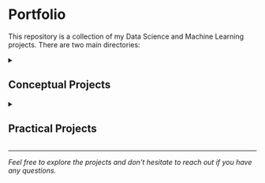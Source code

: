 # Portfolio

This repository is a collection of my Data Science and Machine Learning projects. There are two main directories:

<details>
  <summary><h2>Conceptual Projects</h2></summary>

  The Conceptual Projects directory contains several machine learning projects that I've built from scratch. The following algorithms are included:  
  - Linear Regression
  - Logistic Regression
  - K Nearest Neighbors
  <details>
    <summary><h4>Conceptual Projects Sample Images</h4></summary>  
      
- From Linear Regression From Scratch Notebook:  
  
![LIN_REG_SAMPLE](https://user-images.githubusercontent.com/108029118/234374516-ee24b2bc-3889-4907-b16b-28846833f81c.jpg)
      
    
![LIN_REG_SAMPLE_2](https://user-images.githubusercontent.com/108029118/234374542-2b22619b-2059-4bd4-9a0b-5dcdfbdefa6c.jpg)
      
___   
- SKLearn vs my Linear Regression Class:  
      
![Scratch_vs_SKLearn_models](https://user-images.githubusercontent.com/108029118/234374624-f2d1b8b3-2dae-4752-995f-3bcf8a71d493.jpg)  
      

![Scratch_and_SKLEARN_overlaid](https://user-images.githubusercontent.com/108029118/234374686-fa699f47-410b-4d2d-9d49-67070fc83e31.jpg)  


  

   </details>
</details>
 
<details>
  <summary><h2>Practical Projects</h2></summary>

  The Practical Projects directory contains projects that apply the technical knowledge demonstrated in the Skills_Showcase. Projects include:
  - Color Palette Extractor
  - Famous Paintings Color Data
  <details>
  <summary><h4>Practical Projects Sample Images</h4></summary>  
    - Color Palette Extractor:  
      
![KMEANS_PALETTE_W_Label_W_IMAGE](https://user-images.githubusercontent.com/108029118/234377023-c89df905-9c5f-41aa-ba3f-09d62cafc8b2.jpg)  
___   
  
    - Famous Paintings Color Data:  

![Paintings_Data_extraction_sample_2](https://user-images.githubusercontent.com/108029118/234377230-331af960-da2d-42bb-80d8-6ab2888ffdde.jpg)

    
![Paintings_Data_extraction_sample](https://user-images.githubusercontent.com/108029118/234377191-d14be6d2-0cb8-42f8-9f6d-88225ed73eb2.jpg)

    
    
  </details>
</details>

---

_Feel free to explore the projects and don't hesitate to reach out if you have any questions._
